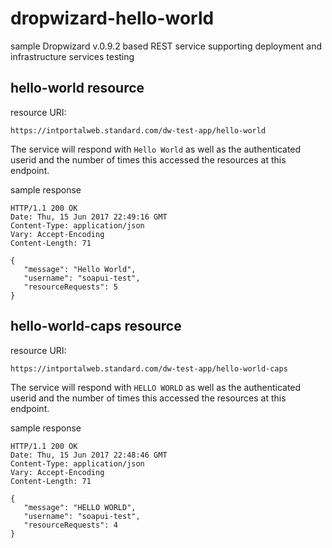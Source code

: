 # dropwizard-hello-world

sample Dropwizard v.0.9.2 based REST service supporting deployment and infrastructure services testing


## hello-world resource

resource URI:

```
https://intportalweb.standard.com/dw-test-app/hello-world
```

The service will respond with `Hello World` as well as the authenticated userid and the number of times this accessed the resources at this endpoint. 

sample response

```
HTTP/1.1 200 OK
Date: Thu, 15 Jun 2017 22:49:16 GMT
Content-Type: application/json
Vary: Accept-Encoding
Content-Length: 71

{
   "message": "Hello World",
   "username": "soapui-test",
   "resourceRequests": 5
}
```

## hello-world-caps resource

resource URI:

```
https://intportalweb.standard.com/dw-test-app/hello-world-caps
```

The service will respond with `HELLO WORLD` as well as the authenticated userid and the number of times this accessed the resources at this endpoint. 

sample response

```
HTTP/1.1 200 OK
Date: Thu, 15 Jun 2017 22:48:46 GMT
Content-Type: application/json
Vary: Accept-Encoding
Content-Length: 71

{
   "message": "HELLO WORLD",
   "username": "soapui-test",
   "resourceRequests": 4
}
```

